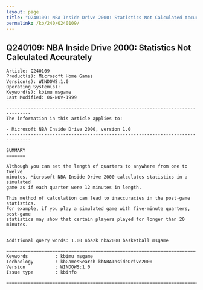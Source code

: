 ```yaml
---
layout: page
title: "Q240109: NBA Inside Drive 2000: Statistics Not Calculated Accurately"
permalink: /kb/240/Q240109/
---
```


## Q240109: NBA Inside Drive 2000: Statistics Not Calculated Accurately

	Article: Q240109
	Product(s): Microsoft Home Games
	Version(s): WINDOWS:1.0
	Operating System(s): 
	Keyword(s): kbimu msgame
	Last Modified: 06-NOV-1999
	
	-------------------------------------------------------------------------------
	The information in this article applies to:
	
	- Microsoft NBA Inside Drive 2000, version 1.0 
	-------------------------------------------------------------------------------
	
	SUMMARY
	=======
	
	Although you can set the length of quarters to anywhere from one to twelve
	minutes, Microsoft NBA Inside Drive 2000 calculates statistics in a simulated
	game as if each quarter were 12 minutes in length.
	
	This method of calculation can lead to inaccuracies in the post-game statistics.
	For example, if you play a simulated game with five-minute quarters, post-game
	statistics may show that certain players played for longer than 20 minutes.
	
	
	Additional query words: 1.00 nba2k nba2000 basketball msgame
	
	======================================================================
	Keywords          : kbimu msgame 
	Technology        : kbGamesSearch kbNBAInsideDrive2000
	Version           : WINDOWS:1.0
	Issue type        : kbinfo
	
	=============================================================================
	
